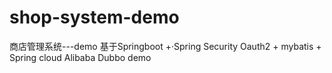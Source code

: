 # shop-system-demo
商店管理系统---demo
基于Springboot +·Spring Security Oauth2 + mybatis + Spring cloud Alibaba Dubbo  demo

